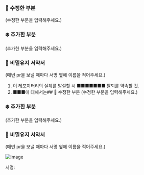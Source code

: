 ### 🔮 수정한 부분
(수정한 부분을 입력해주세요.)

### ❄️ 추가한 부분
(추가한 부분을 입력해주세요.)

### 🌴  비밀유지 서약서
(매번 pr을 보낼 때마다 서명 옆에 이름을 적어주세요.)

1. 이 레포지터리의 실체를 발설할 시 ■■■■■■■ 탈퇴를 약속할 것.
2. ■■■에 대해서는## 🔮 수정한 부분
(수정한 부분을 입력해주세요.)

### ❄️ 추가한 부분
(추가한 부분을 입력해주세요.)

### 🌴  비밀유지 서약서
(매번 pr을 보낼 때마다 서명 옆에 이름을 적어주세요.)

![image](https://github.com/user-attachments/assets/19e960cc-b8f2-4d39-8d81-9b661acf4527)

서명: 
